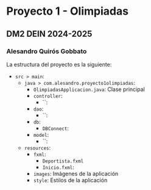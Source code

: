 # Proyecto 1 - Olimpiadas
## DM2 DEIN 2024-2025
### Alesandro Quirós Gobbato

La estructura del proyecto es la siguiente:
- `src > main`:
  - `java > com.alesandro.proyecto1olimpiadas`:
    - `OlimpiadasApplicacion.java`: Clase principal
    - `controller`:
      - ``:
    - `dao`:
      - ``:
    - `db`:
      - `DBConnect`:
    - `model`:
      - ``:
  - `resources`:
    - `fxml`:
      - `Deportista.fxml`
      - `Inicio.fxml`:
    - `images`: Imágenes de la aplicación
    - `style`: Estilos de la aplicación